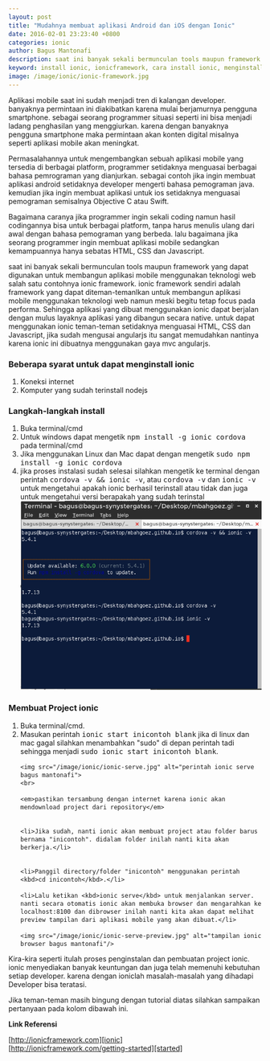 ```yaml
---
layout: post
title: "Mudahnya membuat aplikasi Android dan iOS dengan Ionic"
date: 2016-02-01 23:23:40 +0800
categories: ionic
author: Bagus Mantonafi
description: saat ini banyak sekali bermunculan tools maupun framework yang dapat digunakan untuk membangun aplikasi mobile menggunakan teknologi web salah satu contohnya ionic framework.
keyword: install ionic, ionicframework, cara install ionic, menginstall ionic, membuat project ionic
image: /image/ionic/ionic-framework.jpg
---
```

Aplikasi mobile saat ini sudah menjadi tren di kalangan developer. banyaknya permintaan ini diakibatkan karena mulai berjamurnya pengguna smartphone. sebagai seorang programmer situasi seperti ini bisa menjadi ladang penghasilan yang menggiurkan. karena dengan banyaknya pengguna smartphone maka permintaan akan konten digital misalnya seperti aplikasi mobile akan meningkat.

Permasalahannya untuk mengembangkan sebuah aplikasi mobile yang tersedia di berbagai platform, programmer setidaknya menguasai berbagai bahasa pemrograman yang dianjurkan. sebagai contoh jika ingin membuat aplikasi android setidaknya developer mengerti bahasa pemograman java. kemudian jika ingin membuat aplikasi untuk ios setidaknya menguasai pemograman semisalnya Objective C atau Swift.

Bagaimana caranya jika programmer ingin sekali coding namun hasil codingannya bisa untuk berbagai platform, tanpa harus menulis ulang dari awal dengan bahasa pemograman yang berbeda. lalu bagaimana jika seorang programmer ingin membuat aplikasi mobile sedangkan kemampuannya hanya sebatas HTML, CSS dan Javascript.

saat ini banyak sekali bermunculan tools maupun framework yang dapat digunakan untuk membangun aplikasi mobile menggunakan teknologi web salah satu contohnya ionic framework. ionic framework sendiri adalah framework yang dapat diteman-temanlkan untuk membangun aplikasi mobile menggunakan teknologi web namun meski begitu tetap focus pada performa. Sehingga aplikasi yang dibuat menggunakan ionic dapat berjalan dengan mulus layaknya aplikasi yang dibangun secara native. untuk dapat menggunakan ionic teman-teman setidaknya menguasai HTML, CSS dan Javascript, jika sudah mengusai angularjs itu sangat memudahkan nantinya karena ionic ini dibuatnya menggunakan gaya mvc angularjs.

<h3>Beberapa syarat untuk dapat menginstall ionic</h3>
<ol class="material">
	<li>Koneksi internet</li>
	<li>Komputer yang sudah terinstall nodejs</li>
</ol>

<h3>Langkah-langkah install</h3>
<ol class="material">
	<li>Buka terminal/cmd</li>
	<li>
		Untuk windows dapat mengetik <kbd>npm install -g ionic cordova</kbd> pada terminal/cmd
	</li>
	<li>
		Jika menggunakan Linux dan Mac dapat dengan mengetik <kbd>sudo npm install -g ionic cordova</kbd>
	</li>
	<li>jika proses instalasi sudah selesai silahkan mengetik ke terminal dengan perintah <kbd>cordova -v && ionic -v</kbd>, atau <kbd>cordova -v</kbd> dan <kbd>ionic -v</kbd> untuk mengetahui apakah ionic berhasil terinstall atau tidak dan juga untuk mengetahui versi berapakah yang sudah terinstal</li>
	<img src="/image/ionic/cek-versi-ionic.png" alt="perintah cek versi ionic bagus mantonafi">
</ol>


<h3>Membuat Project ionic</h3>
<ol class="material">
	<li>Buka terminal/cmd.</li>
	<li>Masukan perintah <kbd>ionic start inicontoh blank</kbd> jika di linux dan mac gagal silahkan menambahkan "sudo" di depan perintah tadi sehingga menjadi <kbd>sudo ionic start inicontoh blank</kbd>.</li>


	<img src="/image/ionic/ionic-serve.jpg" alt="perintah ionic serve bagus mantonafi">
	<br>

	<em>pastikan tersambung dengan internet karena ionic akan mendownload project dari repository</em>


	<li>Jika sudah, nanti ionic akan membuat project atau folder barus bernama "inicontoh". didalam folder inilah nanti kita akan berkerja.</li>


	<li>Panggil directory/folder "inicontoh" menggunakan perintah <kbd>cd inicontoh</kbd>.</li>

	<li>Lalu ketikan <kbd>ionic serve</kbd> untuk menjalankan server. nanti secara otomatis ionic akan membuka browser dan mengarahkan ke localhost:8100 dan dibrowser inilah nanti kita akan dapat melihat preview tampilan dari aplikasi mobile yang akan dibuat.</li>

	<img src="/image/ionic/ionic-serve-preview.jpg" alt="tampilan ionic browser bagus mantonafi"/>

</ol>


Kira-kira seperti itulah proses penginstalan dan pembuatan project ionic. ionic menyediakan banyak keuntungan dan juga telah memenuhi kebutuhan setiap developer. karena dengan ioniclah masalah-masalah yang dihadapi Developer bisa teratasi.

Jika teman-teman masih bingung dengan tutorial diatas silahkan sampaikan pertanyaan pada kolom dibawah ini.


**Link Referensi**
<br>

[http://ionicframework.com][ionic]
<br>
[http://ionicframework.com/getting-started][started]

<!-- link related -->

[ionic]:https://ionicframework.com
[started]:https://ionicframework.com/getting-started/
